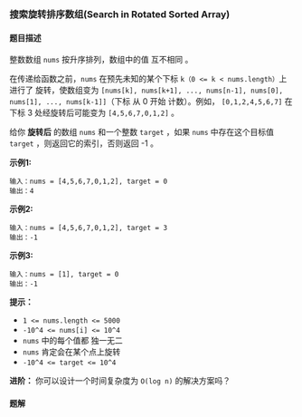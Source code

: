 ### 搜索旋转排序数组(Search in Rotated Sorted Array)

#### 题目描述

整数数组 `nums` 按升序排列，数组中的值 互不相同 。

在传递给函数之前，`nums` 在预先未知的某个下标 `k（0 <= k < nums.length）`上进行了 旋转，使数组变为 `[nums[k], nums[k+1], ..., nums[n-1], nums[0], nums[1], ..., nums[k-1]]`（下标 从 0 开始
计数）。例如， `[0,1,2,4,5,6,7]` 在下标 3 处经旋转后可能变为 `[4,5,6,7,0,1,2]` 。

给你 **旋转后** 的数组 `nums` 和一个整数 `target` ，如果 `nums` 中存在这个目标值 `target` ，则返回它的索引，否则返回 -1 。

**示例1:**

```
输入：nums = [4,5,6,7,0,1,2], target = 0
输出：4
```

**示例2:**

```
输入：nums = [4,5,6,7,0,1,2], target = 3
输出：-1
```

**示例3:**

```
输入：nums = [1], target = 0
输出：-1
```

**提示：**

- `1 <= nums.length <= 5000`
- `-10^4 <= nums[i] <= 10^4`
- `nums` 中的每个值都 独一无二
- `nums` 肯定会在某个点上旋转
- `-10^4 <= target <= 10^4`

**进阶：** 你可以设计一个时间复杂度为 `O(log n)` 的解决方案吗？

#### 题解


